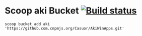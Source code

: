 # Scoop aki Bucket [![Build status](https://ci.appveyor.com/api/projects/status/dmee5we767nacwyw/branch/master?svg=true)](https://ci.appveyor.com/project/Casuor/akiwinapps/branch/master)

`scoop bucket add aki 'https://github.com.cnpmjs.org/Casuor/AkiWinApps.git'`
